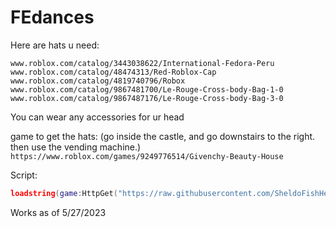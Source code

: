 # FEdances

Here are hats u need:
```
www.roblox.com/catalog/3443038622/International-Fedora-Peru
www.roblox.com/catalog/48474313/Red-Roblox-Cap
www.roblox.com/catalog/4819740796/Robox
www.roblox.com/catalog/9867481700/Le-Rouge-Cross-body-Bag-1-0
www.roblox.com/catalog/9867487176/Le-Rouge-Cross-body-Bag-3-0
```

You can wear any accessories for ur head

game to get the hats: (go inside the castle, and go downstairs to the right. then use the vending machine.)
```https://www.roblox.com/games/9249776514/Givenchy-Beauty-House```

Script:
```lua
loadstring(game:HttpGet("https://raw.githubusercontent.com/SheldoFishHead/FEdances/main/Source.lua",true))()
```

Works as of 5/27/2023
